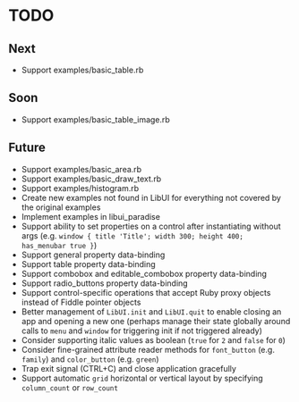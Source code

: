 # TODO

## Next

- Support examples/basic_table.rb

## Soon

- Support examples/basic_table_image.rb

## Future

- Support examples/basic_area.rb
- Support examples/basic_draw_text.rb
- Support examples/histogram.rb
- Create new examples not found in LibUI for everything not covered by the original examples
- Implement examples in libui_paradise
- Support ability to set properties on a control after instantiating without args (e.g. `window { title 'Title'; width 300; height 400; has_menubar true }`)
- Support general property data-binding
- Support table property data-binding
- Support combobox and editable_combobox property data-binding
- Support radio_buttons property data-binding
- Support control-specific operations that accept Ruby proxy objects instead of Fiddle pointer objects
- Better management of `LibUI.init` and `LibUI.quit` to enable closing an app and opening a new one (perhaps manage their state globally around calls to `menu` and `window` for triggering init if not triggered already)
- Consider supporting italic values as boolean (`true` for `2` and `false` for `0`)
- Consider fine-grained attribute reader methods for `font_button` (e.g. `family`) and `color_button` (e.g. `green`)
- Trap exit signal (CTRL+C) and close application gracefully
- Support automatic `grid` horizontal or vertical layout by specifying `column_count` or `row_count`
